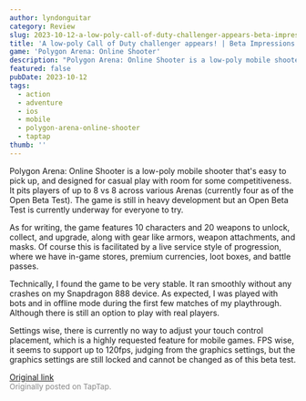 ```yaml
---
author: lyndonguitar
category: Review
slug: 2023-10-12-a-low-poly-call-of-duty-challenger-appears-beta-impressions-polygon-arena-online-shoot
title: 'A low-poly Call of Duty challenger appears! | Beta Impressions - Polygon Arena: Online Shooter'
game: 'Polygon Arena: Online Shooter'
description: "Polygon Arena: Online Shooter is a low-poly mobile shooter that's easy to pick up, and designed for casual play with room for some competitiveness. It pits players of up to 8 vs 8 across various Arenas (currently four as of the Open Beta Test). The game is still in heavy development but an Open Beta Test is currently underway for everyone to try."
featured: false
pubDate: 2023-10-12
tags:
  - action
  - adventure
  - ios
  - mobile
  - polygon-arena-online-shooter
  - taptap
thumb: ''
---
```


Polygon Arena: Online Shooter is a low-poly mobile shooter that's easy to pick up, and designed for casual play with room for some competitiveness. It pits players of up to 8 vs 8 across various Arenas (currently four as of the Open Beta Test). The game is still in heavy development but an Open Beta Test is currently underway for everyone to try.

As for writing, the game features 10 characters and 20 weapons to unlock, collect, and upgrade, along with gear like armors, weapon attachments, and masks. Of course this is facilitated by a live service style of progression, where we have in-game stores, premium currencies, loot boxes, and battle passes.

Technically, I found the game to be very stable. It ran smoothly without any crashes on my Snapdragon 888 device. As expected, I was played with bots and in offline mode during the first few matches of my playthrough. Although there is still an option to play with real players.

Settings wise, there is currently no way to adjust your touch control placement, which is a highly requested feature for mobile games. FPS wise, it seems to support up to 120fps, judging from the graphics settings, but the graphics settings are still locked and cannot be changed as of this beta test.

[Original link](https://www.taptap.io/post/6424627)<br><span style="font-size: 0.95em; color: #888;">Originally posted on TapTap.</span>